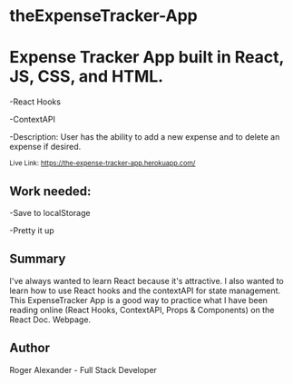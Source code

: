 # theExpenseTracker-App

<h1>Expense Tracker App built in React, JS, CSS, and HTML.</h1>

-React Hooks

-ContextAPI

-Description: User has the ability to add a new expense and to delete an expense if desired.

<small>Live Link: https://the-expense-tracker-app.herokuapp.com/</small>

<h2>Work needed:</h2>

-Save to localStorage

-Pretty it up

<h2>Summary</h2>

I've always wanted to learn React because it's attractive. I also wanted to learn how to use React hooks and the contextAPI for state management. This ExpenseTracker App is a good way to practice what I have been reading online (React Hooks, ContextAPI, Props & Components) on the React Doc. Webpage.

<h2>Author</h2>

Roger Alexander - Full Stack Developer
